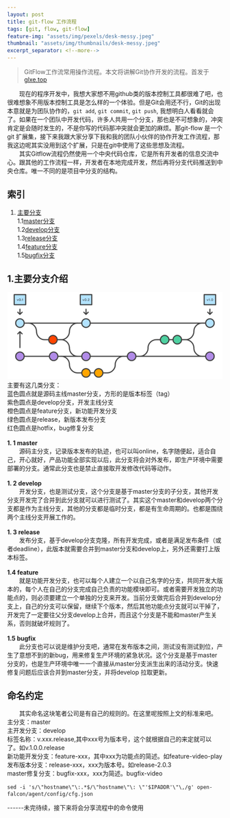 ```yaml
---
layout: post
title: git-flow 工作流程
tags: [git, flow, git-flow]
feature-img: "assets/img/pexels/desk-messy.jpeg"
thumbnail: "assets/img/thumbnails/desk-messy.jpeg"
excerpt_separator: <!--more-->
---
```




>GitFlow工作流常用操作流程。本文将讲解Git协作开发的流程。首发于[glxe.top](//glxe.top/2018/06/21/Git-Flow.html)  

　　现在的程序开发中，我想大家想不用github类的版本控制工具都很难了吧，也很难想象不用版本控制工具是怎么样的一个体验。但是Git会用还不行，Git的出现本意就是为团队协作的，```git add```, ```git commit```, ```git push```, 我想明白人看看就会了。如果在一个团队中开发代码，许多人共用一个分支，那也是不可想象的，冲突肯定是会随时发生的，不是你写的代码那冲突就会更加的麻烦。那git-flow 是一个 git 扩展集，接下来我跟大家分享下我和我的团队小伙伴的协作开发工作流程，那我这边呢其实没用到这个扩展，只是在git中使用了这些思想及流程。<!--more-->  
　　其实Gitflow流程仍然使用一个中央代码仓库，它是所有开发者的信息交流中心。跟其他的工作流程一样，开发者在本地完成开发，然后再将分支代码推送到中央仓库。唯一不同的是项目中分支的结构。  

## 索引  
1. <a href="#master-branch">主要分支</a>  
1.1<a href="#master">master分支</a>  
1.2<a href="#develop">develop分支</a>  
1.3<a href="#develop-sb">release分支</a>      
1.4<a href="#feature">feature分支</a>   
1.5<a href="#bugfix">bugfix分支</a>    


<a name="master-branch"></a>
## 1.主要分支介绍  
![git-flow](/assets/images/git-flow.png)  
主要有这几类分支：  
蓝色圆点就是源码主线master分支，方形的是版本标签（tag）  
紫色圆点是develop分支，开发主线分支  
橙色圆点是feature分支，新功能开发分支  
绿色圆点是release，新版本发布分支  
红色圆点是hotfix，bug修复分支  
<a name="master"></a>  
**1. 1 master**  
　　源码主分支，记录版本发布的轨迹，也可以叫online，名字随便起，适合自己，开心就好，产品功能全部实现以后，此分支将会对外发布，即生产环境中需要部署的分支。通常此分支也是禁止直接取开发修改代码等动作。  
<a name="develop"></a>  
**1. 2 develop**  
　　开发分支，也是测试分支，这个分支是基于master分支的子分支，其他开发分支开发完了合并到此分支就可以进行测试了。其实这个master和develop两个分支都是作为主线分支，其他的分支都是临时分支，都是有生命周期的。也都是围绕两个主线分支开展工作的。    
<a name="develop-sb"></a>  
**1. 3 release**  
　　发布分支，基于develop分支克隆，所有开发完成，或者是满足发布条件（或者deadline），此版本就需要合并到master分支和develop上，另外还需要打上版本标签。  
<a name="feature"></a>  
**1.4 feature**  
　　就是功能开发分支，也可以每个人建立一个以自己名字的分支，共同开发大版本的，每个人在自己的分支完成自己负责的功能模块即可。或者需要开发独立的功能点的，则必须要建立一个单独的分支来开发。当前分支做完后合并到develop分支上，自己的分支可以保留，继续下个版本，然后其他功能点分支就可以干掉了，开发完了一定要往父分支develop上合并，而且这个分支是不能和master产生关系，否则就破坏规则了。  
<a name="bugfix"></a>  
**1.5 bugfix**  
　　此分支也可以说是维护分支吧，通常在发布版本之间，测试没有测试到位，产生了意想不到的新bug，用来修复生产环境的紧急状况。这个分支是基于master分支的，也是生产环境中唯一一个直接从master分支派生出来的活动分支。快速修复问题后应该合并到master分支，并将develop
拉取更新。  
## 命名约定  
　　其实命名这块笔者公司是有自己的规则的。在这里呢按照上文的标准来吧。  
主分支：master  
主开发分支：develop  
标签名称：v.xxx.release,其中xxx号为版本号，这个就根据自己的来定就可以了。如v.1.0.0.release  
新功能开发分支：feature-xxx，其中xxx为功能点的简述。如feature-video-play  
发布版本分支：release-xxx，xxx为版本号。如release-2.0.3  
master修复分支：bugfix-xxx，xxx为简述。bugfix-video  

```
sed -i 's/\"hostname\"\:.*$/\"hostname\"\: \"'$IPADDR'\"\,/g' open-falcon/agent/config/cfg.json
```


------未完待续，接下来将会分享流程中的命令使用